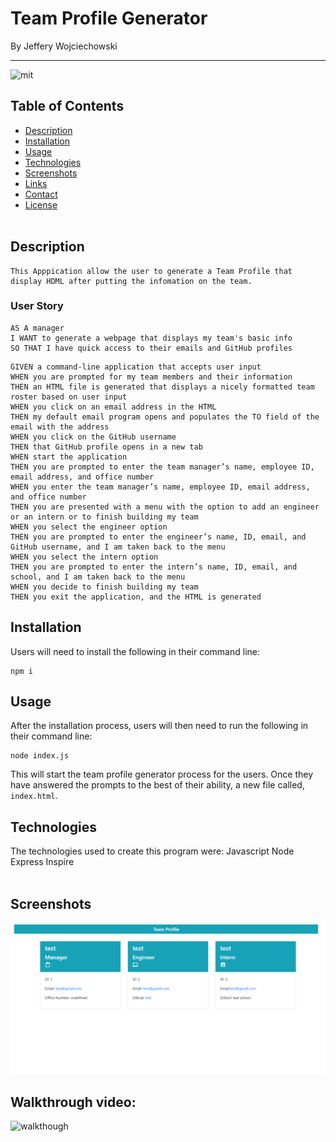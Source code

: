 # Team Profile Generator
By Jeffery Wojciechowski
___

![mit](https://img.shields.io/badge/license-MIT-brightgreen)

## Table of Contents
* [Description](#description)
* [Installation](#installation)
* [Usage](#usage)
* [Technologies](#technologies)
* [Screenshots](#screenshots)
* [Links](#links)
* [Contact](#contact)
* [License](#license)
<br><br>
## Description <br>
```
This Apppication allow the user to generate a Team Profile that display HDML after putting the infomation on the team.
```
### User Story
```
AS A manager
I WANT to generate a webpage that displays my team's basic info
SO THAT I have quick access to their emails and GitHub profiles
```
```
GIVEN a command-line application that accepts user input
WHEN you are prompted for my team members and their information
THEN an HTML file is generated that displays a nicely formatted team roster based on user input
WHEN you click on an email address in the HTML
THEN my default email program opens and populates the TO field of the email with the address
WHEN you click on the GitHub username
THEN that GitHub profile opens in a new tab
WHEN start the application
THEN you are prompted to enter the team manager’s name, employee ID, email address, and office number
WHEN you enter the team manager’s name, employee ID, email address, and office number
THEN you are presented with a menu with the option to add an engineer or an intern or to finish building my team
WHEN you select the engineer option
THEN you are prompted to enter the engineer’s name, ID, email, and GitHub username, and I am taken back to the menu
WHEN you select the intern option
THEN you are prompted to enter the intern’s name, ID, email, and school, and I am taken back to the menu
WHEN you decide to finish building my team
THEN you exit the application, and the HTML is generated
```
## Installation

Users will need to install the following in their command line:
```
npm i
```


## Usage

After the installation process, users will then need to run the following in their command line:
```
node index.js
```
This will start the team profile generator process for the users. Once they have answered the prompts to the best of their ability, a new file called, `index.html`.


## Technologies

The technologies used to create this program were: 
Javascript
Node
Express
Inspire
<br><br>

## Screenshots

![Screenshot](image\screencapture-127-0-0-1-5500-dist-index-html-2021-10-05-21_46_52.png)


## Walkthrough video:

![walkthough](https://watch.screencastify.com/v/ljrWFO5orphp7MDRehEp)
